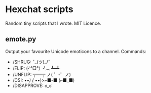# Hexchat scripts

Random tiny scripts that I wrote. MIT Licence.

## emote.py

Output your favourite Unicode emoticons to a channel. Commands:

 - /SHRUG: ¯\_(ツ)_/¯
 - /FLIP: (╯°□°）╯︵ ┻━┻
 - /UNFLIP: ┬──┬ ノ( ゜-゜ノ)
 - /CSI: •_•)
   ( •_•)>⌐■-■
   (⌐■_■)
 - /DISAPPROVE: ಠ_ಠ

